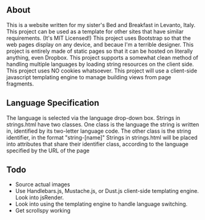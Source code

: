 About
------
This is a website written for my sister's Bed and Breakfast in Levanto, Italy.
This project can be used as a template for other sites that have similar requirements. (It's MIT Licensed!)
This project uses Bootstrap so that the web pages display on any device, and becaue I'm a terrible designer.
This project is entirely made of static pages so that it can be hosted on literally anything, even Dropbox.
This project supports a somewhat clean method of handling multiple languages by loading string resources on the client side.
This project uses NO cookies whatsoever.
This project will use a client-side javascript templating engine to manage building views from page fragments.

Language Specification
------
The language is selected via the language drop-down box.
Strings in strings.html have two classes. One class is the language the string is written in, identified by its two-letter language code. The other class is the string identifier, in the format "string-[name]"
Strings in strings.html will be placed into attributes that share their identifier class, according to the language specified by the URL of the page

Todo
------
- Source actual images
- Use Handlebars.js, Mustache.js, or Dust.js client-side templating engine. Look into jsRender.
- Look into using the templating engine to handle language switching.
- Get scrollspy working
